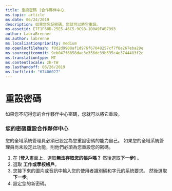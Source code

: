```yaml
---
title: 重設密碼 |合作夥伴中心
ms.topic: article
ms.date: 06/24/2019
description: 如果您忘記密碼，您就可以將它重設。
ms.assetid: E7F1F68D-25E5-46C5-9C98-1D0A9FAB7993
author: LauraBrenner
ms.author: labrenne
ms.localizationpriority: medium
ms.openlocfilehash: f0d2d9908af1d976f67048257cf7f8e267eba29e
ms.sourcegitcommit: 9eb047f6858dae3e356dc39b535c4e3744483f2c
ms.translationtype: MT
ms.contentlocale: zh-TW
ms.lasthandoff: 06/26/2019
ms.locfileid: "67406027"
---
```

# <a name="reset-my-password"></a>重設密碼

如果您不記得您的合作夥伴中心密碼，您就可以將它重設。

### <a name="to-reset-your-password-to-partner-center"></a>您的密碼重設合作夥伴中心

您的全域系統管理員必須已設定為您重設密碼的能力自己。 如果您的全域系統管理員尚未設定此功能，則他們必須為您重設您的密碼。 

1. 在 [**登入**畫面上，選取**無法存取您的帳戶嗎？** 然後選取**下一步]** 。
2. 選取 **工作或學校帳戶**。
3. 您接下來的圖片或音訊中輸入您的使用者識別碼和字元的系統要求。 然後選取**下一步**。
4. 設定您的新密碼。
